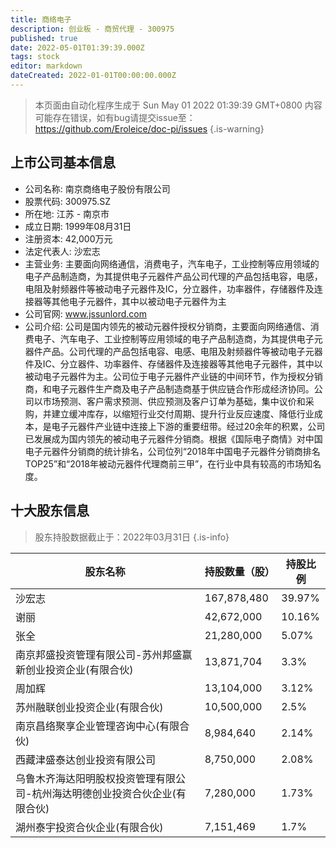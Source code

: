 ```yaml
---
title: 商络电子
description: 创业板 - 商贸代理 - 300975
published: true
date: 2022-05-01T01:39:39.000Z
tags: stock
editor: markdown
dateCreated: 2022-01-01T00:00:00.000Z
---
```


> 本页面由自动化程序生成于 Sun May 01 2022 01:39:39 GMT+0800
> 内容可能存在错误，如有bug请提交issue至：https://github.com/Eroleice/doc-pi/issues
{.is-warning}

## 上市公司基本信息
- 公司名称: 南京商络电子股份有限公司
- 股票代码: 300975.SZ
- 所在地: 江苏 - 南京市
- 成立日期: 1999年08月31日
- 注册资本: 42,000万元
- 法定代表人: 沙宏志
- 主营业务: 主要面向网络通信，消费电子，汽车电子，工业控制等应用领域的电子产品制造商，为其提供电子元器件产品公司代理的产品包括电容，电感，电阻及射频器件等被动电子元器件及IC，分立器件，功率器件，存储器件及连接器等其他电子元器件，其中以被动电子元器件为主
- 公司官网: www.jssunlord.com
- 公司介绍: 公司是国内领先的被动元器件授权分销商，主要面向网络通信、消费电子、汽车电子、工业控制等应用领域的电子产品制造商，为其提供电子元器件产品。公司代理的产品包括电容、电感、电阻及射频器件等被动电子元器件及IC、分立器件、功率器件、存储器件及连接器等其他电子元器件，其中以被动电子元器件为主。公司位于电子元器件产业链的中间环节，作为授权分销商，和电子元器件生产商及电子产品制造商基于供应链合作形成经济协同。公司以市场预测、客户需求预测、供应预测及客户订单为基础，集中议价和采购，并建立缓冲库存，以缩短行业交付周期、提升行业反应速度、降低行业成本，是电子元器件产业链中连接上下游的重要纽带。经过20余年的积累，公司已发展成为国内领先的被动电子元器件分销商。根据《国际电子商情》对中国电子元器件分销商的统计排名，公司位列“2018年中国电子元器件分销商排名TOP25”和“2018年被动元器件代理商前三甲”，在行业中具有较高的市场知名度。


## 十大股东信息
> 股东持股数据截止于：2022年03月31日
{.is-info}

| 股东名称 | 持股数量（股） | 持股比例 |
| --- | --- | --- |
| 沙宏志 | 167,878,480 | 39.97% |
| 谢丽 | 42,672,000 | 10.16% |
| 张全 | 21,280,000 | 5.07% |
| 南京邦盛投资管理有限公司-苏州邦盛赢新创业投资企业(有限合伙) | 13,871,704 | 3.3% |
| 周加辉 | 13,104,000 | 3.12% |
| 苏州融联创业投资企业(有限合伙) | 10,500,000 | 2.5% |
| 南京昌络聚享企业管理咨询中心(有限合伙) | 8,984,640 | 2.14% |
| 西藏津盛泰达创业投资有限公司 | 8,750,000 | 2.08% |
| 乌鲁木齐海达阳明股权投资管理有限公司-杭州海达明德创业投资合伙企业(有限合伙) | 7,280,000 | 1.73% |
| 湖州泰宇投资合伙企业(有限合伙) | 7,151,469 | 1.7% |





